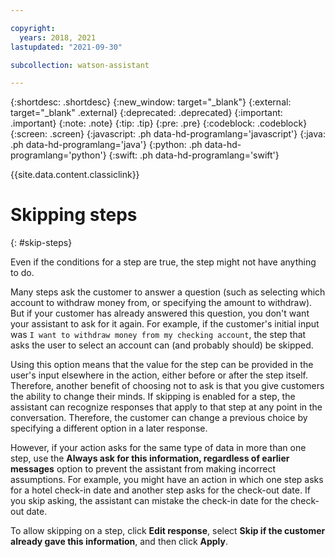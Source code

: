 ```yaml
---

copyright:
  years: 2018, 2021
lastupdated: "2021-09-30"

subcollection: watson-assistant

---
```


{:shortdesc: .shortdesc}
{:new_window: target="_blank"}
{:external: target="_blank" .external}
{:deprecated: .deprecated}
{:important: .important}
{:note: .note}
{:tip: .tip}
{:pre: .pre}
{:codeblock: .codeblock}
{:screen: .screen}
{:javascript: .ph data-hd-programlang='javascript'}
{:java: .ph data-hd-programlang='java'}
{:python: .ph data-hd-programlang='python'}
{:swift: .ph data-hd-programlang='swift'}

{{site.data.content.classiclink}}

# Skipping steps
{: #skip-steps}

Even if the conditions for a step are true, the step might not have anything to do.

Many steps ask the customer to answer a question (such as selecting which account to withdraw money from, or specifying the amount to withdraw). But if your customer has already answered this question, you don't want your assistant to ask for it again. For example, if the customer's initial input was `I want to withdraw money from my checking account`, the step that asks the user to select an account can (and probably should) be skipped.

Using this option means that the value for the step can be provided in the user's input elsewhere in the action, either before or after the step itself. Therefore, another benefit of choosing not to ask is that you give customers the ability to change their minds. If skipping is enabled for a step, the assistant can recognize responses that apply to that step at any point in the conversation. Therefore, the customer can change a previous choice by specifying a different option in a later response.

However, if your action asks for the same type of data in more than one step, use the **Always ask for this information, regardless of earlier messages** option to prevent the assistant from making incorrect assumptions. For example, you might have an action in which one step asks for a hotel check-in date and another step asks for the check-out date. If you skip asking, the assistant can mistake the check-in date for the check-out date.

To allow skipping on a step, click **Edit response**, select **Skip if the customer already gave this information**, and then click **Apply**.
